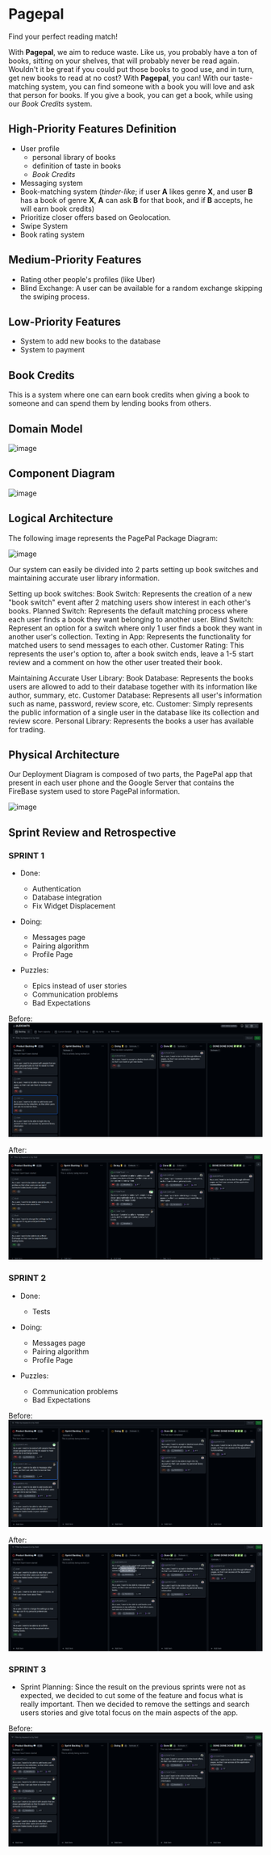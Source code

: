 # Pagepal

Find your perfect reading match!

With **Pagepal**, we aim to reduce waste. Like us, you probably have a ton of books, sitting on your shelves, that will probably never be read again. Wouldn't it be great if you could put those books to good use, and in turn, get new books to read at no cost? With **Pagepal**, you can! With our taste-matching system, you can find someone with a book you will love and ask that person for books. If you give a book, you can get a book, while using our *Book Credits* system.

## High-Priority Features Definition

- User profile
  - personal library of books
  - definition of taste in books
  - *Book Credits*
- Messaging system
- Book-matching system (*tinder-like*; if user **A** likes genre **X**, and user **B** has a book of genre **X**, **A** can ask **B** for that book, and if **B** accepts, he will earn book credits)
- Prioritize closer offers based on Geolocation.
- Swipe System
- Book rating system

## Medium-Priority Features
- Rating other people's profiles (like Uber)
- Blind Exchange: A user can be available for a random exchange skipping the swiping process.

## Low-Priority Features
- System to add new books to the database
- System to payment

## Book Credits

This is a system where one can earn book credits when giving a book to someone and can spend them by lending books from others.

## Domain Model
![image](https://github.com/FEUP-LEIC-ES-2023-24/2LEIC06T5/assets/88210776/8c1c7f45-cb36-4b30-ae20-d13472592c43)

## Component Diagram
![image](https://github.com/FEUP-LEIC-ES-2023-24/2LEIC06T5/assets/88210776/51bf056c-c34f-4537-9cce-5c4c5a4477d9)

## Logical Architecture
The following image represents the PagePal Package Diagram:

![image](https://github.com/FEUP-LEIC-ES-2023-24/2LEIC06T5/assets/88210776/2277f4c0-fd9b-4a3f-abe9-4898b1a3e827)

Our system can easily be divided into 2 parts setting up book switches and maintaining accurate user library information.

Setting up book switches:
    Book Switch: Represents the creation of a new "book switch" event after 2 matching users show interest in each other's books.
    Planned Switch: Represents the default matching process where each user finds a book they want belonging to another user.
    Blind Switch: Represent an option for a switch where only 1 user finds a book they want in another user's collection.
    Texting in App: Represents the functionality for matched users to send messages to each other.
    Customer Rating: This represents the user's option to, after a book switch ends, leave a 1-5 start review and a comment on how the other user treated their book.

Maintaining Accurate User Library:
    Book Database: Represents the books users are allowed to add to their database together with its information like author, summary, etc.
    Customer Database: Represents all user's information such as name, password, review score, etc.
    Customer: Simply represents the public information of a single user in the database like its collection and review score.
    Personal Library: Represents the books a user has available for trading.

## Physical Architecture

Our Deployment Diagram is composed of two parts, the PagePal app that present in each user phone and the Google Server that contains the FireBase system used to store PagePal information.

![image](https://github.com/FEUP-LEIC-ES-2023-24/2LEIC06T5/assets/88210776/3827e6d5-e9f0-4537-8c36-32206cb1f2fc)

## Sprint Review and Retrospective

### SPRINT 1

+ Done:
  + Authentication
  + Database integration
  + Fix Widget Displacement

+ Doing:
  + Messages page
  + Pairing algorithm
  + Profile Page

+ Puzzles:
  + Epics instead of user stories
  + Communication problems
  + Bad Expectations

Before:
![Before first sprint](assets/before_sprint_1.png)

After:
![After first sprint](assets/after_sprint_1.png)

### SPRINT 2

+ Done:
  + Tests

+ Doing:
  + Messages page
  + Pairing algorithm
  + Profile Page

+ Puzzles:
  + Communication problems
  + Bad Expectations

Before:
![Before second sprint](assets/before_sprint_2.png)

After:
![After second sprint](assets/after_sprint_2.png)


### SPRINT 3

+ Sprint Planning: Since the result on the previous sprints were not as expected, we decided to cut some of the feature and focus what is really important. Then we decided to remove the settings and search users stories and give total focus on the main aspects of the app.

Before:
![Before second sprint](assets/before_sprint_3.png)